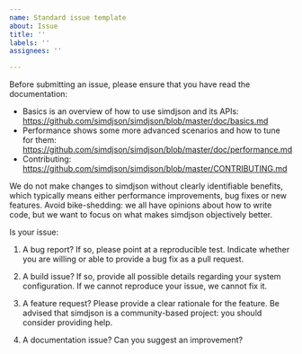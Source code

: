 ```yaml
---
name: Standard issue template
about: Issue
title: ''
labels: ''
assignees: ''

---
```


Before submitting an issue, please ensure that you have read the documentation:

* Basics is an overview of how to use simdjson and its APIs: https://github.com/simdjson/simdjson/blob/master/doc/basics.md
* Performance shows some more advanced scenarios and how to tune for them: https://github.com/simdjson/simdjson/blob/master/doc/performance.md
* Contributing: https://github.com/simdjson/simdjson/blob/master/CONTRIBUTING.md

We do not make changes to simdjson without clearly identifiable benefits, which typically means either performance improvements, bug fixes or new features. Avoid bike-shedding: we all have opinions about how to write code, but we want to focus on what makes simdjson objectively better.

Is your issue:

1. A bug report? If so, please point at a reproducible test. Indicate whether you are willing or able to provide a bug fix as a pull request.

2. A build issue? If so, provide all possible details regarding your system configuration. If we cannot reproduce your issue, we cannot fix it.

3. A feature request? Please provide a clear rationale for the feature. Be advised that simdjson is a community-based project: you should consider providing help.

4. A documentation issue? Can you suggest an improvement?

